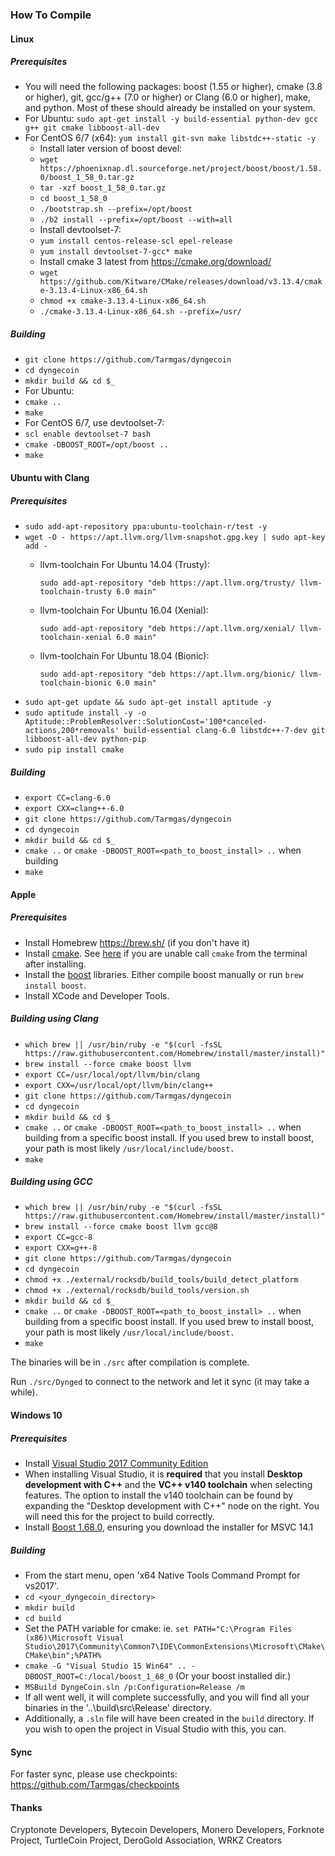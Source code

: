 ### How To Compile
#### Linux

##### Prerequisites

- You will need the following packages: boost (1.55 or higher), cmake (3.8 or higher), git, gcc/g++ (7.0 or higher) or Clang (6.0 or higher), make, and python. Most of these should already be installed on your system.
- For Ubuntu: `sudo apt-get install -y build-essential python-dev gcc g++ git cmake libboost-all-dev`
- For CentOS 6/7 (x64): `yum install git-svn make libstdc++-static -y`
  - Install later version of boost devel:
  - `wget https://phoenixnap.dl.sourceforge.net/project/boost/boost/1.58.0/boost_1_58_0.tar.gz`
  - `tar -xzf boost_1_58_0.tar.gz`
  - `cd boost_1_58_0`
  - `./bootstrap.sh --prefix=/opt/boost`
  - `./b2 install --prefix=/opt/boost --with=all`
  - Install devtoolset-7:
  - `yum install centos-release-scl epel-release`
  - `yum install devtoolset-7-gcc* make`
  - Install cmake 3 latest from https://cmake.org/download/
  - `wget https://github.com/Kitware/CMake/releases/download/v3.13.4/cmake-3.13.4-Linux-x86_64.sh`
  - `chmod +x cmake-3.13.4-Linux-x86_64.sh`
  - `./cmake-3.13.4-Linux-x86_64.sh --prefix=/usr/`

##### Building

- `git clone https://github.com/Tarmgas/dyngecoin`
- `cd dyngecoin`
- `mkdir build && cd $_`
- For Ubuntu:
- `cmake ..`
- `make`
- For CentOS 6/7, use devtoolset-7:
- `scl enable devtoolset-7 bash`
- `cmake -DBOOST_ROOT=/opt/boost ..`
- `make`


#### Ubuntu with Clang

##### Prerequisites
- `sudo add-apt-repository ppa:ubuntu-toolchain-r/test -y`
- `wget -O - https://apt.llvm.org/llvm-snapshot.gpg.key | sudo apt-key add -`
  - llvm-toolchain For Ubuntu 14.04 (Trusty):
  
    `sudo add-apt-repository "deb https://apt.llvm.org/trusty/ llvm-toolchain-trusty 6.0 main"`
  - llvm-toolchain For Ubuntu 16.04 (Xenial):
  
    `sudo add-apt-repository "deb https://apt.llvm.org/xenial/ llvm-toolchain-xenial 6.0 main"`
  - llvm-toolchain For Ubuntu 18.04 (Bionic):
  
    `sudo add-apt-repository "deb https://apt.llvm.org/bionic/ llvm-toolchain-bionic 6.0 main"`
- `sudo apt-get update && sudo apt-get install aptitude -y`
- `sudo aptitude install -y -o Aptitude::ProblemResolver::SolutionCost='100*canceled-actions,200*removals' build-essential clang-6.0 libstdc++-7-dev git libboost-all-dev python-pip`
- `sudo pip install cmake`


##### Building
- `export CC=clang-6.0`
- `export CXX=clang++-6.0`
- `git clone https://github.com/Tarmgas/dyngecoin`
- `cd dyngecoin`
- `mkdir build && cd $_`
- `cmake ..` or `cmake -DBOOST_ROOT=<path_to_boost_install> ..` when building
- `make`

#### Apple

##### Prerequisites

- Install Homebrew https://brew.sh/ (if you don't have it)
- Install [cmake](https://cmake.org/). See [here](https://stackoverflow.com/questions/23849962/cmake-installer-for-mac-fails-to-create-usr-bin-symlinks) if you are unable call `cmake` from the terminal after installing.
- Install the [boost](http://www.boost.org/) libraries. Either compile boost manually or run `brew install boost`.
- Install XCode and Developer Tools.

##### Building using Clang

- `which brew || /usr/bin/ruby -e "$(curl -fsSL https://raw.githubusercontent.com/Homebrew/install/master/install)"`
- `brew install --force cmake boost llvm`
- `export CC=/usr/local/opt/llvm/bin/clang`
- `export CXX=/usr/local/opt/llvm/bin/clang++`
- `git clone https://github.com/Tarmgas/dyngecoin`
- `cd dyngecoin`
- `mkdir build && cd $_`
- `cmake ..` or `cmake -DBOOST_ROOT=<path_to_boost_install> ..` when building
  from a specific boost install. If you used brew to install boost, your path is most likely `/usr/local/include/boost.`
- `make`

##### Building using GCC

- `which brew || /usr/bin/ruby -e "$(curl -fsSL https://raw.githubusercontent.com/Homebrew/install/master/install)"`
- `brew install --force cmake boost llvm gcc@8`
- `export CC=gcc-8`
- `export CXX=g++-8`
- `git clone https://github.com/Tarmgas/dyngecoin`
- `cd dyngecoin`
- `chmod +x ./external/rocksdb/build_tools/build_detect_platform`
- `chmod +x ./external/rocksdb/build_tools/version.sh`
- `mkdir build && cd $_`
- `cmake ..` or `cmake -DBOOST_ROOT=<path_to_boost_install> ..` when building
  from a specific boost install. If you used brew to install boost, your path is most likely `/usr/local/include/boost.`
- `make`

The binaries will be in `./src` after compilation is complete.

Run `./src/Dynged` to connect to the network and let it sync (it may take a while).

#### Windows 10

##### Prerequisites
- Install [Visual Studio 2017 Community Edition](https://www.visualstudio.com/thank-you-downloading-visual-studio/?sku=Community&rel=15&page=inlineinstall)
- When installing Visual Studio, it is **required** that you install **Desktop development with C++** and the **VC++ v140 toolchain** when selecting features. The option to install the v140 toolchain can be found by expanding the "Desktop development with C++" node on the right. You will need this for the project to build correctly.
- Install [Boost 1.68.0](https://sourceforge.net/projects/boost/files/boost-binaries/1.68.0/), ensuring you download the installer for MSVC 14.1

##### Building

- From the start menu, open 'x64 Native Tools Command Prompt for vs2017'.
- `cd <your_dyngecoin_directory>`
- `mkdir build`
- `cd build`
- Set the PATH variable for cmake: ie. `set PATH="C:\Program Files (x86)\Microsoft Visual Studio\2017\Community\Common7\IDE\CommonExtensions\Microsoft\CMake\CMake\bin";%PATH%`
- `cmake -G "Visual Studio 15 Win64" .. -DBOOST_ROOT=C:/local/boost_1_68_0` (Or your boost installed dir.)
- `MSBuild DyngeCoin.sln /p:Configuration=Release /m`
- If all went well, it will complete successfully, and you will find all your binaries in the '..\build\src\Release' directory.
- Additionally, a `.sln` file will have been created in the `build` directory. If you wish to open the project in Visual Studio with this, you can.

#### Sync
For faster sync, please use checkpoints: https://github.com/Tarmgas/checkpoints

#### Thanks
Cryptonote Developers, Bytecoin Developers, Monero Developers, Forknote Project, TurtleCoin Project, DeroGold Association, WRKZ Creators
